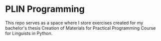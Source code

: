 # PLIN Programming

This repo serves as a space where I store exercises created for my bachelor's thesis Creation of Materials for Practical Programming Course for Linguists in Python.
